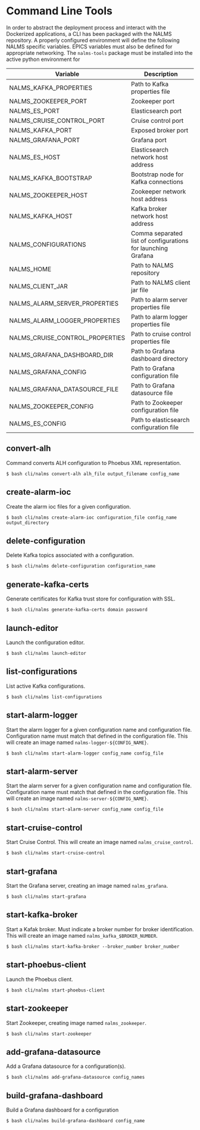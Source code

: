 # Command Line Tools

In order to abstract the deployment process and interact with the Dockerized applications, a CLI has been packaged with the NALMS repository. A properly configured environment will define the following NALMS specific variables. EPICS variables must also be defined for appropriate networking. The `nalms-tools` package must be installed into the active python environment for 

| Variable                        | Description                                                   |
|---------------------------------|---------------------------------------------------------------|
| NALMS_KAFKA_PROPERTIES          | Path to Kafka properties file                                 |
| NALMS_ZOOKEEPER_PORT            | Zookeeper port                                                |
| NALMS_ES_PORT                   | Elasticsearch port                                            |
| NALMS_CRUISE_CONTROL_PORT       | Cruise control port                                           |
| NALMS_KAFKA_PORT                | Exposed broker port                                           |
| NALMS_GRAFANA_PORT              | Grafana port                                                  |
| NALMS_ES_HOST                   | Elasticsearch network host address                            |
| NALMS_KAFKA_BOOTSTRAP           | Bootstrap node for Kafka connections                          |
| NALMS_ZOOKEEPER_HOST            | Zookeeper network host address                                |
| NALMS_KAFKA_HOST                | Kafka broker network host address                             |
| NALMS_CONFIGURATIONS            | Comma separated list of configurations for launching Grafana  |
| NALMS_HOME                      | Path to NALMS repository                                      |
| NALMS_CLIENT_JAR                | Path to NALMS client jar file                                 |
| NALMS_ALARM_SERVER_PROPERTIES   | Path to alarm server properties file                          |
| NALMS_ALARM_LOGGER_PROPERTIES   | Path to alarm logger properties file                          |
| NALMS_CRUISE_CONTROL_PROPERTIES | Path to cruise control properties file                        |
| NALMS_GRAFANA_DASHBOARD_DIR     | Path to Grafana dashboard directory                           |
| NALMS_GRAFANA_CONFIG            | Path to Grafana configuration file                            |
| NALMS_GRAFANA_DATASOURCE_FILE   | Path to Grafana datasource file                               |
| NALMS_ZOOKEEPER_CONFIG          | Path to Zookeeper configuration file                          |
| NALMS_ES_CONFIG                 | Path to elasticsearch configuration file                      |

## convert-alh

Command converts ALH configuration to Phoebus XML representation.

```
$ bash cli/nalms convert-alh alh_file output_filename config_name
```

## create-alarm-ioc

Create the alarm ioc files for a given configuration.

```
$ bash cli/nalms create-alarm-ioc configuration_file config_name output_directory
```

## delete-configuration

Delete Kafka topics associated with a configuration.

```
$ bash cli/nalms delete-configuration configuration_name
```

## generate-kafka-certs

Generate certificates for Kafka trust store for configuration with SSL.

```
$ bash cli/nalms generate-kafka-certs domain password

```
## launch-editor
Launch the configuration editor.
```
$ bash cli/nalms launch-editor
```

## list-configurations
List active Kafka configurations.
```
$ bash cli/nalms list-configurations
```

## start-alarm-logger
Start the alarm logger for a given configuration name and configuration file. Configuration name must match that defined in the configuration file. This will create an image named `nalms-logger-${CONFIG_NAME}`.
```
$ bash cli/nalms start-alarm-logger config_name config_file
```

## start-alarm-server
Start the alarm server for a given configuration name and configuration file. Configuration name must match that defined in the configuration file. This will create an image named `nalms-server-${CONFIG_NAME}`.
```
$ bash cli/nalms start-alarm-server config_name config_file
```

## start-cruise-control
Start Cruise Control. This will create an image named `nalms_cruise_control`.

```
$ bash cli/nalms start-cruise-control
```

## start-grafana
Start the Grafana server, creating an image named `nalms_grafana`.
```
$ bash cli/nalms start-grafana
```

## start-kafka-broker
Start a Kafak broker. Must indicate a broker number for broker identification. This will create an image named `nalms_kafka_$BROKER_NUMBER`.

```
$ bash cli/nalms start-kafka-broker --broker_number broker_number
```

## start-phoebus-client
Launch the Phoebus client.
```
$ bash cli/nalms start-phoebus-client 
```

## start-zookeeper
Start Zookeeper, creating image named `nalms_zookeeper`.
```
$ bash cli/nalms start-zookeeper
```

## add-grafana-datasource 
Add a Grafana datasource for a configuration(s).
```
$ bash cli/nalms add-grafana-datasource config_names
```

## build-grafana-dashboard
Build a Grafana dashboard for a configuration
```
$ bash cli/nalms build-grafana-dashboard config_name
```